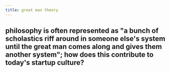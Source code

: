 ```yaml
---
title: great man theory
---
```


## philosophy is often represented as "a bunch of scholastics riff around in someone else's system until the great man comes along and gives them another system"; how does this contribute to today's startup culture?
##
